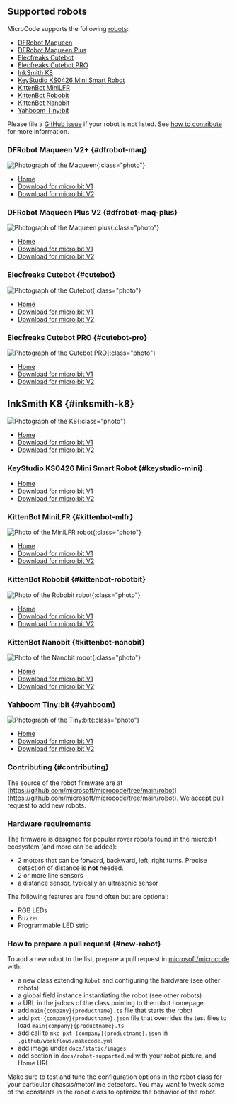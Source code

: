 ## Supported robots

MicroCode supports the following [robots](./robot.md):

-   [DFRobot Maqueen](#dfrobot-maq)
-   [DFRobot Maqueen Plus](#dfrobot-maq-plus)
-   [Elecfreaks Cutebot](#cutebot)
-   [Elecfreaks Cutebot PRO](#cutebot-pro)
-   [InkSmith K8](#inksmith-k8)
-   [KeyStudio KS0426 Mini Smart Robot](#keystudio-mini)
-   [KittenBot MiniLFR](#kittenbot-mlfr)
-   [KittenBot Robobit](#kittenbot-robobit)
-   [KittenBot Nanobit](#kittenbot-nanobit)
-   [Yahboom Tiny:bit](#yahboom)

Please file a [GitHub issue](https://github.com/microsoft/microcode/issues?q=is%3Aissue+is%3Aopen+label%3Arobot) if your robot is not listed.
See [how to contribute](#contributing) for more information.

### DFRobot Maqueen V2+ {#dfrobot-maq}

![Photograph of the Maqueen](./images/maqueen.jpeg){:class="photo"}

-   [Home](https://wiki.dfrobot.com/micro_Maqueen_for_micro_bit_SKU_ROB0148-EN)
-   [Download for micro:bit V1](https://microsoft.github.io/microcode/assets/robothex/microcode-robot-dfrobot-maqueen-for-microbit-v1.hex)
-   [Download for micro:bit V2](https://microsoft.github.io/microcode/assets/robothex/microcode-robot-dfrobot-maqueen-for-microbit-v2.hex)

### DFRobot Maqueen Plus V2 {#dfrobot-maq-plus}

![Photograph of the Maqueen plus](./images/dfrobotmaqueenplusv2.jpg){:class="photo"}

-   [Home](https://www.dfrobot.com/product-2026.html)
-   [Download for micro:bit V1](https://microsoft.github.io/microcode/assets/robothex/microcode-robot-dfrobot-maqueen-plus-for-microbit-v1.hex)
-   [Download for micro:bit V2](https://microsoft.github.io/microcode/assets/robothex/microcode-robot-dfrobot-maqueen-plus-for-microbit-v2.hex)

### Elecfreaks Cutebot {#cutebot}

![Photograph of the Cutebot](./images/cutebot.jpeg){:class="photo"}

-   [Home](https://www.elecfreaks.com/micro-bit-smart-cutebot.html)
-   [Download for micro:bit V1](https://microsoft.github.io/microcode/assets/robothex/microcode-robot-elecfreaks-cutebot-for-microbit-v1.hex)
-   [Download for micro:bit V2](https://microsoft.github.io/microcode/assets/robothex/microcode-robot-elecfreaks-cutebot-for-microbit-v2.hex)

### Elecfreaks Cutebot PRO {#cutebot-pro}

![Photograph of the Cutebot PRO](./images/cutebotpro.jpeg){:class="photo"}

-   [Home](https://shop.elecfreaks.com/products/elecfreaks-smart-cutebot-pro-v2-programming-robot-car-for-micro-bit)
-   [Download for micro:bit V1](https://microsoft.github.io/microcode/assets/robothex/microcode-robot-elecfreaks-cutebotpro-for-microbit-v1.hex)
-   [Download for micro:bit V2](https://microsoft.github.io/microcode/assets/robothex/microcode-robot-elecfreaks-cutebotpro-for-microbit-v2.hex)

## InkSmith K8 {#inksmith-k8}

![Photograph of the K8](./images/inksmithk8.webp){:class="photo"}

-   [Home](https://www.inksmith.ca/products/k8-robotics-kit)
-   [Download for micro:bit V1](https://microsoft.github.io/microcode/assets/robothex/microcode-robot-inksmith-k8-for-microbit-v1.hex)
-   [Download for micro:bit V2](https://microsoft.github.io/microcode/assets/robothex/microcode-robot-inksmith-k8-for-microbit-v2.hex)

### KeyStudio KS0426 Mini Smart Robot {#keystudio-mini}

-   [Home](https://wiki.keyestudio.com/KS0426_Keyestudio_Micro%EF%BC%9Abit_Mini_Smart_Robot_Car_Kit_V2)
-   [Download for micro:bit V1](https://microsoft.github.io/microcode/assets/robothex/microcode-robot-keystudio-minismartrobot-for-microbit-v1.hex)
-   [Download for micro:bit V2](https://microsoft.github.io/microcode/assets/robothex/microcode-robot-keystudio-minismartrobot-for-microbit-v2.hex)

### KittenBot MiniLFR {#kittenbot-mlfr}

![Photo of the MiniLFR robot](./images/minilfr.png){:class="photo"}

-   [Home](https://www.kittenbot.cc/products/kittenbot-minilfr-programmable-robot-car-kit-for-microbit)
-   [Download for micro:bit V1](https://microsoft.github.io/microcode/assets/robothex/microcode-robot-kittenbot-minilfr-for-microbit-v1.hex)
-   [Download for micro:bit V2](https://microsoft.github.io/microcode/assets/robothex/microcode-robot-kittenbot-minilfr-for-microbit-v2.hex)

### KittenBot Robobit {#kittenbot-robotbit}

![Photo of the Robobit robot](./images/robobit.webp){:class="photo"}

-   [Home](https://www.kittenbot.cc/products/robotbit-robotics-expansion-board-for-micro-bit)
-   [Download for micro:bit V1](https://microsoft.github.io/microcode/assets/robothex/microcode-robot-kittenbot-robobit-for-microbit-v1.hex)
-   [Download for micro:bit V2](https://microsoft.github.io/microcode/assets/robothex/microcode-robot-kittenbot-robobit-for-microbit-v2.hex)

### KittenBot Nanobit {#kittenbot-nanobit}

![Photo of the Nanobit robot](./images/nanobit.webp){:class="photo"}

-   [Home](https://www.kittenbot.cc/products/kittenbot-nanobit-with-kb-link-downloader-for-makecode-python-and-arduino-programming)
-   [Download for micro:bit V1](https://microsoft.github.io/microcode/assets/robothex/microcode-robot-kittenbot-nanobit-for-microbit-v1.hex)
-   [Download for micro:bit V2](https://microsoft.github.io/microcode/assets/robothex/microcode-robot-kittenbot-nanobit-for-microbit-v2.hex)

### Yahboom Tiny:bit {#yahboom}

![Photograph of the Tiny:bit](./images/tinybit.jpeg){:class="photo"}

-   [Home](http://www.yahboom.net/study/Tiny:bit)
-   [Download for micro:bit V1](https://microsoft.github.io/microcode/assets/robothex/microcode-robot-yahboom-tinybit-for-microbit-v1.hex)
-   [Download for micro:bit V2](https://microsoft.github.io/microcode/assets/robothex/microcode-robot-yahboom-tinybit-for-microbit-v2.hex)

### Contributing {#contributing}

The source of the robot firmware are at [https://github.com/microsoft/microcode/tree/main/robot](https://github.com/microsoft/microcode/tree/main/robot). We accept pull request to add new robots.

### Hardware requirements

The firmware is designed for popular rover robots found in the micro:bit ecosystem
(and more can be added):

-   2 motors that can be forward, backward, left, right turns. Precise detection of distance is **not** needed.
-   2 or more line sensors
-   a distance sensor, typically an ultrasonic sensor

The following features are found often but are optional:

-   RGB LEDs
-   Buzzer
-   Programmable LED strip

### How to prepare a pull request {#new-robot}

To add a new robot to the list, prepare a pull request in [microsoft/microcode](https://github.com/microsoft/microcode) with:

-   a new class extending `Robot` and configuring the hardware (see other robots)
-   a global field instance instantiating the robot (see other robots)
-   a URL in the jsdocs of the class pointing to the robot homepage
-   add `main{company}{productname}.ts` file that starts the robot
-   add `pxt-{company}{productname}.json` file that overrides the test files to load `main{company}{productname}.ts`
-   add call to `mkc pxt-{company}{productname}.json` in `.github/workflows/makecode.yml`
-   add image under `docs/static/images`
-   add section in `docs/robot-supported.md` with your robot picture, and Home URL.

Make sure to test and tune the configuration options in the robot class for your particular
chassis/motor/line detectors. You may want to tweak some of the constants in the robot class to optimize the behavior of the robot.
